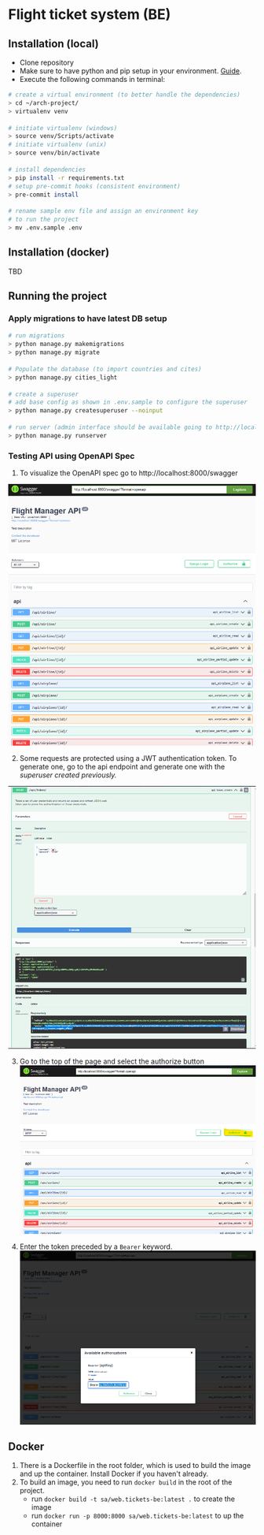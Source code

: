 # Flight ticket system (BE)

## Installation (local)

- Clone repository
- Make sure to have python and pip setup in your environment. [Guide](https://packaging.python.org/en/latest/tutorials/installing-packages/).
- Execute the following commands in terminal:

```sh
# create a virtual environment (to better handle the dependencies)
> cd ~/arch-project/
> virtualenv venv

# initiate virtualenv (windows)
> source venv/Scripts/activate
# initiate virtualenv (unix)
> source venv/bin/activate

# install dependencies
> pip install -r requirements.txt
# setup pre-commit hooks (consistent environment)
> pre-commit install

# rename sample env file and assign an environment key
# to run the project
> mv .env.sample .env
```

## Installation (docker)

TBD

## Running the project

### Apply migrations to have latest DB setup
```sh
# run migrations
> python manage.py makemigrations
> python manage.py migrate

# Populate the database (to import countries and cites)
> python manage.py cities_light

# create a superuser
# add base config as shown in .env.sample to configure the superuser
> python manage.py createsuperuser --noinput

# run server (admin interface should be available going to http://localhost:8000/admin)
> python manage.py runserver
```

### Testing API using OpenAPI Spec

1. To visualize the OpenAPI spec go to http://localhost:8000/swagger

![OpenAPI Home](https://github.com/cm0639-group3/web-tickets-be/blob/main/docs/open-api-home.png)

2. Some requests are protected using a JWT authentication token. To generate one,
go to the api endpoint and generate one with the *superuser created previously.*

![Generate a new token](https://github.com/cm0639-group3/web-tickets-be/blob/main/docs/open-api-request-token.png)

3. Go to the top of the page and select the authorize button
![Select top-level authorize](https://github.com/cm0639-group3/web-tickets-be/blob/main/docs/open-api-select-authorize-button.png)

4. Enter the token preceded by a `Bearer` keyword.
![Set token](https://github.com/cm0639-group3/web-tickets-be/blob/main/docs/open-api-set-token.png)


## Docker
1. There is a Dockerfile in the root folder, which is used to build the image and up the container.
   Install Docker if you haven't already.
2. To build an image, you need to run `docker build` in the root of the project.
    - run `docker build -t sa/web.tickets-be:latest .` to create the image
    - run `docker run -p 8000:8000 sa/web.tickets-be:latest` to up the container

